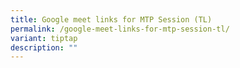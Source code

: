 ```yaml
---
title: Google meet links for MTP Session (TL)
permalink: /google-meet-links-for-mtp-session-tl/
variant: tiptap
description: ""
---
```


